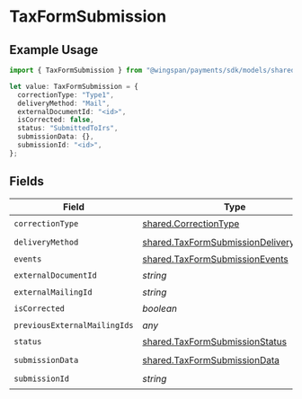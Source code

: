 # TaxFormSubmission

## Example Usage

```typescript
import { TaxFormSubmission } from "@wingspan/payments/sdk/models/shared";

let value: TaxFormSubmission = {
  correctionType: "Type1",
  deliveryMethod: "Mail",
  externalDocumentId: "<id>",
  isCorrected: false,
  status: "SubmittedToIrs",
  submissionData: {},
  submissionId: "<id>",
};
```

## Fields

| Field                                                                                                   | Type                                                                                                    | Required                                                                                                | Description                                                                                             |
| ------------------------------------------------------------------------------------------------------- | ------------------------------------------------------------------------------------------------------- | ------------------------------------------------------------------------------------------------------- | ------------------------------------------------------------------------------------------------------- |
| `correctionType`                                                                                        | [shared.CorrectionType](../../../sdk/models/shared/correctiontype.md)                                   | :heavy_check_mark:                                                                                      | N/A                                                                                                     |
| `deliveryMethod`                                                                                        | [shared.TaxFormSubmissionDeliveryMethod](../../../sdk/models/shared/taxformsubmissiondeliverymethod.md) | :heavy_check_mark:                                                                                      | N/A                                                                                                     |
| `events`                                                                                                | [shared.TaxFormSubmissionEvents](../../../sdk/models/shared/taxformsubmissionevents.md)                 | :heavy_minus_sign:                                                                                      | N/A                                                                                                     |
| `externalDocumentId`                                                                                    | *string*                                                                                                | :heavy_check_mark:                                                                                      | N/A                                                                                                     |
| `externalMailingId`                                                                                     | *string*                                                                                                | :heavy_minus_sign:                                                                                      | N/A                                                                                                     |
| `isCorrected`                                                                                           | *boolean*                                                                                               | :heavy_check_mark:                                                                                      | N/A                                                                                                     |
| `previousExternalMailingIds`                                                                            | *any*                                                                                                   | :heavy_minus_sign:                                                                                      | N/A                                                                                                     |
| `status`                                                                                                | [shared.TaxFormSubmissionStatus](../../../sdk/models/shared/taxformsubmissionstatus.md)                 | :heavy_check_mark:                                                                                      | N/A                                                                                                     |
| `submissionData`                                                                                        | [shared.TaxFormSubmissionData](../../../sdk/models/shared/taxformsubmissiondata.md)                     | :heavy_check_mark:                                                                                      | N/A                                                                                                     |
| `submissionId`                                                                                          | *string*                                                                                                | :heavy_check_mark:                                                                                      | N/A                                                                                                     |